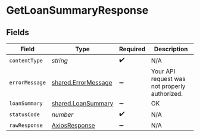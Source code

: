 # GetLoanSummaryResponse


## Fields

| Field                                                      | Type                                                       | Required                                                   | Description                                                |
| ---------------------------------------------------------- | ---------------------------------------------------------- | ---------------------------------------------------------- | ---------------------------------------------------------- |
| `contentType`                                              | *string*                                                   | :heavy_check_mark:                                         | N/A                                                        |
| `errorMessage`                                             | [shared.ErrorMessage](../../models/shared/errormessage.md) | :heavy_minus_sign:                                         | Your API request was not properly authorized.              |
| `loanSummary`                                              | [shared.LoanSummary](../../models/shared/loansummary.md)   | :heavy_minus_sign:                                         | OK                                                         |
| `statusCode`                                               | *number*                                                   | :heavy_check_mark:                                         | N/A                                                        |
| `rawResponse`                                              | [AxiosResponse](https://axios-http.com/docs/res_schema)    | :heavy_minus_sign:                                         | N/A                                                        |